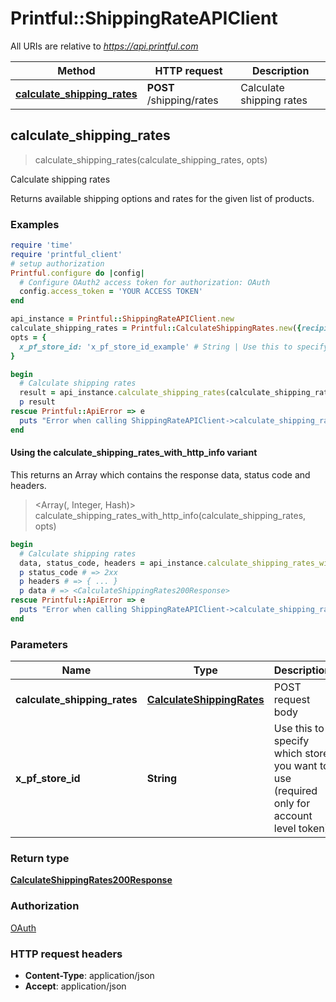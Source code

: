 # Printful::ShippingRateAPIClient

All URIs are relative to *https://api.printful.com*

| Method | HTTP request | Description |
| ------ | ------------ | ----------- |
| [**calculate_shipping_rates**](ShippingRateAPIClient.md#calculate_shipping_rates) | **POST** /shipping/rates | Calculate shipping rates |


## calculate_shipping_rates

> <CalculateShippingRates200Response> calculate_shipping_rates(calculate_shipping_rates, opts)

Calculate shipping rates

Returns available shipping options and rates for the given list of products.

### Examples

```ruby
require 'time'
require 'printful_client'
# setup authorization
Printful.configure do |config|
  # Configure OAuth2 access token for authorization: OAuth
  config.access_token = 'YOUR ACCESS TOKEN'
end

api_instance = Printful::ShippingRateAPIClient.new
calculate_shipping_rates = Printful::CalculateShippingRates.new({recipient: Printful::AddressInfo.new({address1: '19749 Dearborn St', city: 'Chatsworth', country_code: 'US'}), items: [Printful::ItemInfo.new({quantity: 10})]}) # CalculateShippingRates | POST request body
opts = {
  x_pf_store_id: 'x_pf_store_id_example' # String | Use this to specify which store you want to use (required only for account level token)
}

begin
  # Calculate shipping rates
  result = api_instance.calculate_shipping_rates(calculate_shipping_rates, opts)
  p result
rescue Printful::ApiError => e
  puts "Error when calling ShippingRateAPIClient->calculate_shipping_rates: #{e}"
end
```

#### Using the calculate_shipping_rates_with_http_info variant

This returns an Array which contains the response data, status code and headers.

> <Array(<CalculateShippingRates200Response>, Integer, Hash)> calculate_shipping_rates_with_http_info(calculate_shipping_rates, opts)

```ruby
begin
  # Calculate shipping rates
  data, status_code, headers = api_instance.calculate_shipping_rates_with_http_info(calculate_shipping_rates, opts)
  p status_code # => 2xx
  p headers # => { ... }
  p data # => <CalculateShippingRates200Response>
rescue Printful::ApiError => e
  puts "Error when calling ShippingRateAPIClient->calculate_shipping_rates_with_http_info: #{e}"
end
```

### Parameters

| Name | Type | Description | Notes |
| ---- | ---- | ----------- | ----- |
| **calculate_shipping_rates** | [**CalculateShippingRates**](CalculateShippingRates.md) | POST request body |  |
| **x_pf_store_id** | **String** | Use this to specify which store you want to use (required only for account level token) | [optional] |

### Return type

[**CalculateShippingRates200Response**](CalculateShippingRates200Response.md)

### Authorization

[OAuth](../README.md#OAuth)

### HTTP request headers

- **Content-Type**: application/json
- **Accept**: application/json

